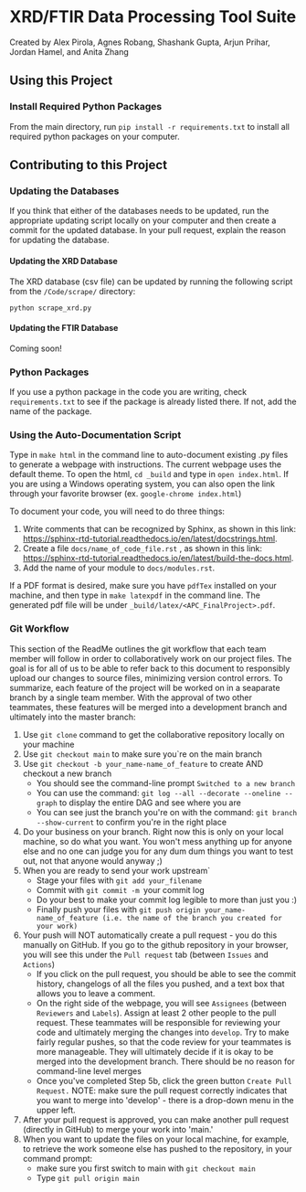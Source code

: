 # XRD/FTIR Data Processing Tool Suite
Created by Alex Pirola, Agnes Robang, Shashank Gupta, Arjun Prihar, Jordan Hamel, and Anita Zhang

## Using this Project

### Install Required Python Packages
From the main directory, run `pip install -r requirements.txt` to install all required python packages on your computer.

## Contributing to this Project

### Updating the Databases
If you think that either of the databases needs to be updated, run the
appropriate updating script locally on your computer and then create a
commit for the updated database. In your pull request, explain the 
reason for updating the database.

#### Updating the XRD Database
The XRD database (csv file) can be updated by running the following script
from the `/Code/scrape/` directory:
```
python scrape_xrd.py
```

#### Updating the FTIR Database
Coming soon!

### Python Packages
If you use a python package in the code you are writing, check `requirements.txt` to see if the package is
already listed there. If not, add the name of the package.

### Using the Auto-Documentation Script
Type in ```make html``` in the command line to auto-document existing .py files to generate a webpage with instructions. The current webpage uses the default theme.
To open the html, ```cd _build``` and type in ```open index.html```. If you are using a Windows operating system, you can also open the link through your favorite browser (ex. ```google-chrome index.html```)

To document your code, you will need to do three things:
1. Write comments that can be recognized by Sphinx, as shown in this link: https://sphinx-rtd-tutorial.readthedocs.io/en/latest/docstrings.html.
2. Create a file ```docs/name_of_code_file.rst``` , as shown in this link: https://sphinx-rtd-tutorial.readthedocs.io/en/latest/build-the-docs.html.
3. Add the name of your module to ```docs/modules.rst```.

If a PDF format is desired, make sure you have ```pdfTex``` installed on your machine, and then type in ```make latexpdf``` in the command line. The generated pdf file will be under ```_build/latex/<APC_FinalProject>.pdf```.

### Git Workflow
This section of the ReadMe outlines the git workflow that each team member will follow in order to collaboratively work on our project files. The goal is for all of us to be able to refer back to this document to responsibly upload our changes to source files, minimizing version control errors. To summarize, each feature of the project will be worked on in a seaparate branch by a single team member. With the approval of two other teammates, these features will be merged into a development branch and ultimately into the master branch:

1. Use `git clone` command to get the collaborative repository locally on your machine
2. Use `git checkout main` to make sure you`re on the main branch
3. Use `git checkout -b your_name-name_of_feature` to create AND checkout a new branch
     * You should see the command-line prompt `Switched to a new branch`
     * You can use the command: `git log --all --decorate --oneline --graph` to display the entire DAG and see where you are
     * You can see just the branch you're on with the command: `git branch --show-current` to confirm you're in the right place
4. Do your business on your branch. Right now this is only on your local machine, so do what you want. You won't mess anything up for anyone else and no one can judge you for any dum dum things you want to test out, not that anyone would anyway ;)
5. When you are ready to send your work upstream`
     * Stage your files with `git add your_filename`
     * Commit with `git commit -m `your commit log` `
     * Do your best to make your commit log legible to more than just you :)
     * Finally push your files with `git push origin your_name-name_of_feature (i.e. the name of the branch you created for your work)`
6. Your push will NOT automatically create a pull request - you do this manually on GitHub. If you go to the github repository in your browser, you will see this under the `Pull request` tab (between `Issues` and `Actions`)
     * If you click on the pull request, you should be able to see the commit history, changelogs of all the files you pushed, and a text box that allows you to leave a comment. 
     * On the right side of the webpage, you will see `Assignees` (between `Reviewers` and `Labels`). Assign at least 2 other people to the pull request. These teammates will be responsible for reviewing your code and ultimately merging the changes into `develop`. Try to make fairly regular pushes, so that the code review for your teammates is more manageable. They will ultimately decide if it is okay to be merged into the development branch. There should be no reason for command-line level merges
     * Once you've completed Step 5b, click the green button `Create Pull Request.` NOTE: make sure the pull request correctly indicates that you want to merge into 'develop' - there is a drop-down menu in the upper left. 
7. After your pull request is approved, you can make another pull request (directly in GitHub) to merge your work into 'main.' 
8. When you want to update the files on your local machine, for example, to retrieve the work someone else has pushed to the repository, in your command prompt:
     * make sure you first switch to main with `git checkout main`
     * Type `git pull origin main`
